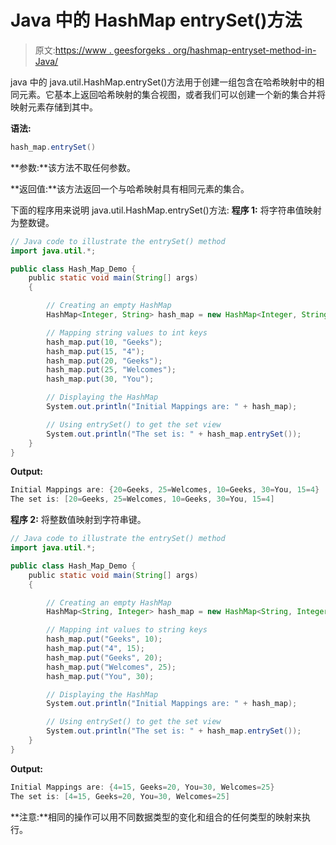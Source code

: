# Java 中的 HashMap entrySet()方法

> 原文:[https://www . geesforgeks . org/hashmap-entryset-method-in-Java/](https://www.geeksforgeeks.org/hashmap-entryset-method-in-java/)

java 中的 java.util.HashMap.entrySet()方法用于创建一组包含在哈希映射中的相同元素。它基本上返回哈希映射的集合视图，或者我们可以创建一个新的集合并将映射元素存储到其中。

**语法:**

```java
hash_map.entrySet()
```

**参数:**该方法不取任何参数。

**返回值:**该方法返回一个与哈希映射具有相同元素的集合。

下面的程序用来说明 java.util.HashMap.entrySet()方法:
**程序 1:** 将字符串值映射为整数键。

```java
// Java code to illustrate the entrySet() method
import java.util.*;

public class Hash_Map_Demo {
    public static void main(String[] args)
    {

        // Creating an empty HashMap
        HashMap<Integer, String> hash_map = new HashMap<Integer, String>();

        // Mapping string values to int keys
        hash_map.put(10, "Geeks");
        hash_map.put(15, "4");
        hash_map.put(20, "Geeks");
        hash_map.put(25, "Welcomes");
        hash_map.put(30, "You");

        // Displaying the HashMap
        System.out.println("Initial Mappings are: " + hash_map);

        // Using entrySet() to get the set view
        System.out.println("The set is: " + hash_map.entrySet());
    }
}
```

**Output:**

```java
Initial Mappings are: {20=Geeks, 25=Welcomes, 10=Geeks, 30=You, 15=4}
The set is: [20=Geeks, 25=Welcomes, 10=Geeks, 30=You, 15=4]

```

**程序 2:** 将整数值映射到字符串键。

```java
// Java code to illustrate the entrySet() method
import java.util.*;

public class Hash_Map_Demo {
    public static void main(String[] args)
    {

        // Creating an empty HashMap
        HashMap<String, Integer> hash_map = new HashMap<String, Integer>();

        // Mapping int values to string keys
        hash_map.put("Geeks", 10);
        hash_map.put("4", 15);
        hash_map.put("Geeks", 20);
        hash_map.put("Welcomes", 25);
        hash_map.put("You", 30);

        // Displaying the HashMap
        System.out.println("Initial Mappings are: " + hash_map);

        // Using entrySet() to get the set view
        System.out.println("The set is: " + hash_map.entrySet());
    }
}
```

**Output:**

```java
Initial Mappings are: {4=15, Geeks=20, You=30, Welcomes=25}
The set is: [4=15, Geeks=20, You=30, Welcomes=25]

```

**注意:**相同的操作可以用不同数据类型的变化和组合的任何类型的映射来执行。
